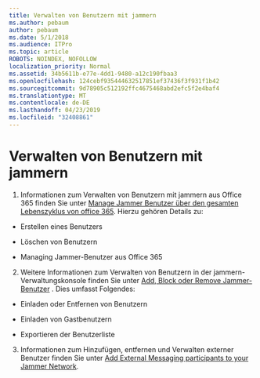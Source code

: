 ```yaml
---
title: Verwalten von Benutzern mit jammern
ms.author: pebaum
author: pebaum
ms.date: 5/1/2018
ms.audience: ITPro
ms.topic: article
ROBOTS: NOINDEX, NOFOLLOW
localization_priority: Normal
ms.assetid: 34b5611b-e77e-4dd1-9480-a12c190fbaa3
ms.openlocfilehash: 124cebf935444632517851ef37436f3f931f1b42
ms.sourcegitcommit: 9d78905c512192ffc4675468abd2efc5f2e4baf4
ms.translationtype: MT
ms.contentlocale: de-DE
ms.lasthandoff: 04/23/2019
ms.locfileid: "32408861"
---
```

# <a name="managing-yammer-users"></a>Verwalten von Benutzern mit jammern

1. Informationen zum Verwalten von Benutzern mit jammern aus Office 365 finden Sie unter [Manage Jammer Benutzer über den gesamten Lebenszyklus von office 365](https://support.office.com/article/6c4c8fff-6444-404a-bffc-f9da0bcc3039). Hierzu gehören Details zu:
    
  - Erstellen eines Benutzers
    
  - Löschen von Benutzern
    
  - Managing Jammer-Benutzer aus Office 365
    
2. Weitere Informationen zum Verwalten von Benutzern in der jammern-Verwaltungskonsole finden Sie unter [Add, Block oder Remove Jammer-Benutzer](http://alchemyportal.azurewebsites.net/Rule/ManageYammer%20users%20across%20their%20lifecycle%20from%20Office%20365) . Dies umfasst Folgendes: 
    
  - Einladen oder Entfernen von Benutzern
    
  - Einladen von Gastbenutzern
    
  - Exportieren der Benutzerliste
    
3. Informationen zum Hinzufügen, entfernen und Verwalten externer Benutzer finden Sie unter [Add External Messaging participants to your Jammer Network](https://support.office.com/article/423653bb-86b2-4eac-9d7e-dca121f7c16c).
    

